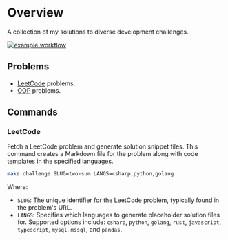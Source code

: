 # Overview

A collection of my solutions to diverse development challenges.

[![example workflow](https://github.com/dobermanch/leetcode/actions/workflows/dotnet-desktop.yml/badge.svg)](https://github.com/dobermanch/leetcode/actions/workflows/dotnet-desktop.yml)

## Problems

- [LeetCode](docs/challenges/README.md) problems.
- [OOP](docs/oop/README.md) problems.

## Commands

### LeetCode

Fetch a LeetCode problem and generate solution snippet files. This command creates a Markdown file for the problem along with code templates in the specified languages.

``` bash
make challenge SLUG=two-sum LANGS=csharp,python,golang
```

Where:

- `SLUG`: The unique identifier for the LeetCode problem, typically found in the problem's URL.
- `LANGS`: Specifies which languages to generate placeholder solution files for. Supported options include: `csharp`, `python`, `golang`, `rust`, `javascript`, `typescript`, `mysql`, `mssql`, and `pandas`.
